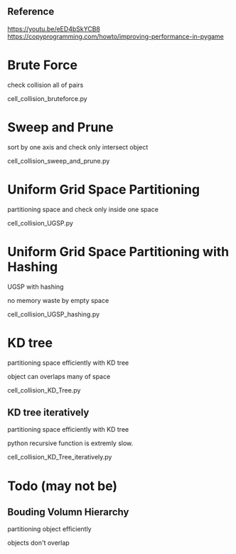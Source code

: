 ## Reference

https://youtu.be/eED4bSkYCB8
https://copyprogramming.com/howto/improving-performance-in-pygame

# Brute Force

check collision all of pairs

cell_collision_bruteforce.py

# Sweep and Prune

sort by one axis and check only intersect object

cell_collision_sweep_and_prune.py

# Uniform Grid Space Partitioning

partitioning space and check only inside one space

cell_collision_UGSP.py

# Uniform Grid Space Partitioning with Hashing

UGSP with hashing

no memory waste by empty space

cell_collision_UGSP_hashing.py

# KD tree

partitioning space efficiently with KD tree

object can overlaps many of space

cell_collision_KD_Tree.py

## KD tree iteratively

partitioning space efficiently with KD tree

python recursive function is extremly slow.

cell_collision_KD_Tree_iteratively.py

# Todo (may not be)

## Bouding Volumn Hierarchy

partitioning object efficiently

objects don't overlap